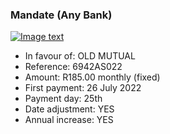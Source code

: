 ### Mandate (Any Bank)

[![Image text]({{site.baseurl}}/assets/img/mandate_2.png)](https://preprod.nanoteq.com/any/qrinfo?qrstring=TlE0MVxuT0xEIE1VVFVBTFxuNjk0MkFTMDIyMlxuUjE4NS4wMCBtb250aGx5IChmaXhlZClcbjI2IEp1bHkgMjAyMlxuMjV0aFxuWUVTXG5ZRVNcbnd3dy5ncmVlbmJhbmsuY29tXG5tVzN5ZmgrQkJNVFArSlU2N3Q5Qml6am1UMVdqckNSRnpiaFZxTXQ1SlU4Q0MxRUdsa1R4d3FROGRPdWh6NWtFVEFwYTlraFZuajFkN0p3aGFqYUE2ck09)

- In favour of: OLD MUTUAL
- Reference: 6942AS022
- Amount: R185.00 monthly (fixed)
- First payment: 26 July 2022
- Payment day: 25th
- Date adjustment: YES
- Annual increase: YES
